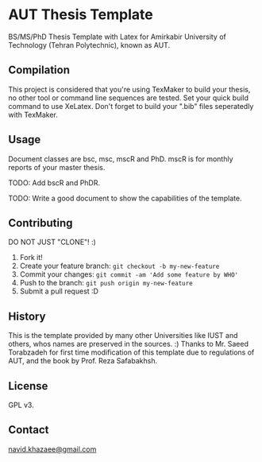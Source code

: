 # AUT Thesis Template
BS/MS/PhD Thesis Template with Latex for Amirkabir University of Technology (Tehran Polytechnic), known as AUT.  

## Compilation
This project is considered that you're using TexMaker to build your thesis, no other tool or command line sequences are tested. Set your quick build command to use XeLatex.
Don't forget to build your ".bib" files seperatedly with TexMaker.

## Usage

Document classes are bsc, msc, mscR and PhD. mscR is for monthly reports of your master thesis.

TODO: Add bscR and PhDR.

TODO: Write a good document to show the capabilities of the template.

## Contributing
DO NOT JUST "CLONE"! :) 

1. Fork it!
2. Create your feature branch: `git checkout -b my-new-feature`
3. Commit your changes: `git commit -am 'Add some feature by WHO'`
4. Push to the branch: `git push origin my-new-feature`
5. Submit a pull request :D

## History

This is the template provided by many other Universities like IUST and others, whos names are preserved in the sources. :)
Thanks to Mr. Saeed Torabzadeh for first time modification of this template due to regulations of AUT, and the book by Prof. Reza Safabakhsh.

## License

GPL v3.

## Contact
 navid.khazaee@gmail.com  

